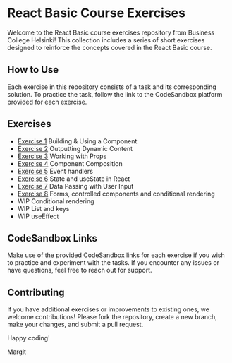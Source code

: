 # React Basic Course Exercises

Welcome to the React Basic course exercises repository from Business College Helsinki! This collection includes a series of short exercises designed to reinforce the concepts covered in the React Basic course.

## How to Use

Each exercise in this repository consists of a task and its corresponding solution. To practice the task, follow the link to the CodeSandbox platform provided for each exercise.

## Exercises

- [Exercise 1](./exercise_1.md) Building & Using a Component
- [Exercise 2](./exercise_2.md) Outputting Dynamic Content
- [Exercise 3](./exercise_3.md) Working with Props
- [Exercise 4](./exercise_4.md) Component Composition
- [Exercise 5](./exercise_5.md) Event handlers
- [Exercise 6](./exercise_6.md) State and useState in React
- [Exercise 7](./exercise_7.md) Data Passing with User Input
- [Exercise 8](./exercise_8.md) Forms, controlled components and conditional rendering
- WIP Conditional rendering
- WIP List and keys
- WIP useEffect

## CodeSandbox Links

Make use of the provided CodeSandbox links for each exercise if you wish to practice and experiment with the tasks. If you encounter any issues or have questions, feel free to reach out for support.

## Contributing

If you have additional exercises or improvements to existing ones, we welcome contributions! Please fork the repository, create a new branch, make your changes, and submit a pull request.

Happy coding!

Margit
